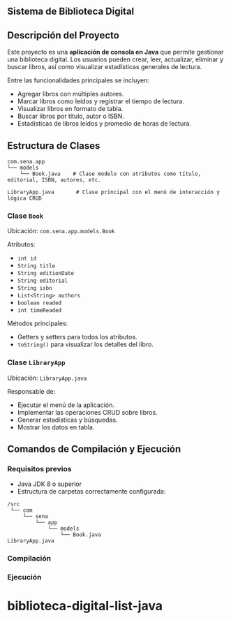 ## Sistema de Biblioteca Digital

## Descripción del Proyecto

Este proyecto es una **aplicación de consola en Java** que permite gestionar una biblioteca digital. Los usuarios pueden crear, leer, actualizar, eliminar y buscar libros, así como visualizar estadísticas generales de lectura.

Entre las funcionalidades principales se incluyen:

- Agregar libros con múltiples autores.
- Marcar libros como leídos y registrar el tiempo de lectura.
- Visualizar libros en formato de tabla.
- Buscar libros por título, autor o ISBN.
- Estadísticas de libros leídos y promedio de horas de lectura.

## Estructura de Clases
```
com.sena.app
└── models
    └── Book.java    # Clase modelo con atributos como título, editorial, ISBN, autores, etc.

LibraryApp.java       # Clase principal con el menú de interacción y lógica CRUD
```

### Clase `Book`

Ubicación: `com.sena.app.models.Book`

Atributos:
- `int id`
- `String title`
- `String editionDate`
- `String editorial`
- `String isbn`
- `List<String> authors`
- `boolean readed`
- `int timeReaded`

Métodos principales:
- Getters y setters para todos los atributos.
- `toString()` para visualizar los detalles del libro.

### Clase `LibraryApp`

Ubicación: `LibraryApp.java`

Responsable de:
- Ejecutar el menú de la aplicación.
- Implementar las operaciones CRUD sobre libros.
- Generar estadísticas y búsquedas.
- Mostrar los datos en tabla.

## Comandos de Compilación y Ejecución

### Requisitos previos

- Java JDK 8 o superior
- Estructura de carpetas correctamente configurada:
```
/src
 └── com
     └── sena
         └── app
             └── models
                 └── Book.java
LibraryApp.java
```

### Compilación


### Ejecución


# biblioteca-digital-list-java
